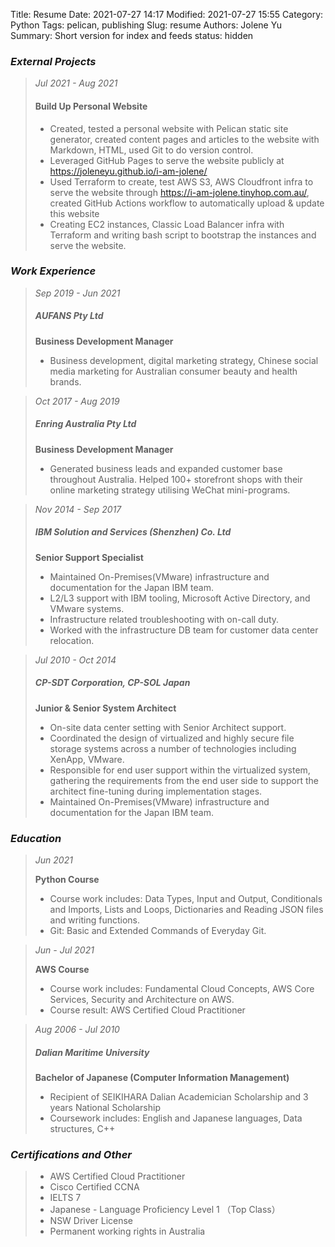 Title: Resume
Date: 2021-07-27 14:17
Modified: 2021-07-27 15:55
Category: Python
Tags: pelican, publishing
Slug: resume
Authors: Jolene Yu
Summary: Short version for index and feeds
status: hidden

### ***External Projects***

> *Jul 2021 - Aug 2021*
> #### Build Up Personal Website
>
> * Created, tested a personal website with Pelican static site generator, created content pages and articles to the website with Markdown, HTML, used Git to do version control.
> * Leveraged GitHub Pages to serve the website publicly at https://joleneyu.github.io/i-am-jolene/ 
> * Used Terraform to create, test AWS S3, AWS Cloudfront infra to serve the website through https://i-am-jolene.tinyhop.com.au/, created GitHub Actions workflow to automatically upload & update this website
> * Creating EC2 instances, Classic Load Balancer infra with Terraform and writing bash script to bootstrap the instances and serve the website.  

### ***Work Experience***

> *Sep 2019 - Jun 2021*
> ##### AUFANS Pty Ltd
> **Business Development Manager**
>
> * Business development, digital marketing strategy, Chinese social media marketing for Australian consumer beauty and health brands.

> *Oct 2017 - Aug 2019*
> ##### Enring Australia Pty Ltd
> **Business Development Manager**
>
> * Generated business leads and expanded customer base throughout Australia. Helped 100+ storefront shops with their online marketing strategy utilising WeChat mini-programs.

> *Nov 2014 - Sep 2017*
> ##### IBM Solution and Services (Shenzhen) Co. Ltd
> **Senior Support Specialist**
>
> * Maintained On-Premises(VMware) infrastructure and documentation for the Japan IBM team.
> * L2/L3 support with IBM tooling, Microsoft Active Directory, and VMware systems.
> * Infrastructure related troubleshooting with on-call duty.
> * Worked with the infrastructure DB team for customer data center relocation.

> *Jul 2010 - Oct 2014*
> ##### CP-SDT Corporation, CP-SOL Japan
> **Junior & Senior System Architect**
>
> * On-site data center setting with Senior Architect support.
> * Coordinated the design of virtualized and highly secure file storage systems across a number of technologies including XenApp, VMware.
> * Responsible for end user support within the virtualized system, gathering the requirements from the end user side to support the architect fine-tuning during implementation stages.
> * Maintained On-Premises(VMware) infrastructure and documentation for the Japan IBM team.


### ***Education***

> *Jun 2021*
>
> **Python Course**
>
> * Course work includes: Data Types, Input and Output, Conditionals and Imports, Lists and Loops, Dictionaries and Reading JSON files and writing functions.
> * Git: Basic and Extended Commands of Everyday Git. 

> *Jun - Jul 2021*
>
> **AWS Course**
>
> * Course work includes: Fundamental Cloud Concepts, AWS Core Services, Security and Architecture on AWS.
> * Course result: AWS Certified Cloud Practitioner

> *Aug 2006 - Jul 2010*
>
> ##### Dalian Maritime University
> **Bachelor of Japanese (Computer Information Management)**
>
> * Recipient of SEIKIHARA Dalian Academician Scholarship and 3 years National Scholarship
> * Coursework includes: English and Japanese languages, Data structures, C++

### ***Certifications and Other***

> * AWS Certified Cloud Practitioner
> * Cisco Certified CCNA
> * IELTS 7
> * Japanese - Language Proficiency Level 1 （Top Class）
> * NSW Driver License
> * Permanent working rights in Australia